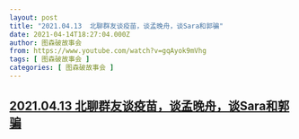 ```yaml
---
layout: post
title: "2021.04.13  北聊群友谈疫苗，谈孟晚舟，谈Sara和郭骗"
date: 2021-04-14T18:27:04.000Z
author: 图森破故事会
from: https://www.youtube.com/watch?v=gqAyok9mVhg
tags: [ 图森破故事会 ]
categories: [ 图森破故事会 ]
---
```

<!--1618424824000-->
[2021.04.13  北聊群友谈疫苗，谈孟晚舟，谈Sara和郭骗](https://www.youtube.com/watch?v=gqAyok9mVhg)
------

<div>

</div>
